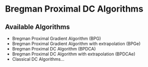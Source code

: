 # Bregman Proximal DC Algorithms

## Available Algorithms
- Bregman Proximal Gradient Algorithm (BPG)
- Bregman Proximal Gradient Algorithm with extrapolation (BPGe)
- Bregman Proximal DC Algorithm (BPDCA)
- Bregman Proximal DC Algorithm with extrapolation (BPDCAe)
- Classical DC Algorithms...